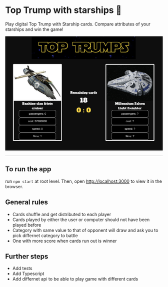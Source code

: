 # Top Trump with starships :space_invader:
Play digital Top Trump with Starship cards. Compare attributes of your starships and win the game!

![alt app](./screenshot.png)

--- 

## To run the app
run `npm start` at root level. Then, open [http://localhost:3000](http://localhost:3000) to view it in the browser.

## General rules
- Cards shuffle and get distributed to each player
- Cards played by either the user or computer should not have been played before
- Category with same value to that of opponent will draw and ask you to pick differnet category to battle
- One with more score when cards run out is winner


## Further steps 
- Add tests
- Add Typescript
- Add differnet api to be able to play game with different cards
